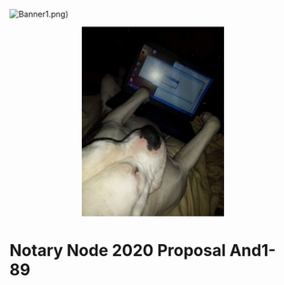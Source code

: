 
![Banner1.png](./Banner1.png=100x250))

<p align="center">
  <img width="250" src="dog.jpg" />
  
  
# **Notary Node 2020 Proposal And1-89**

